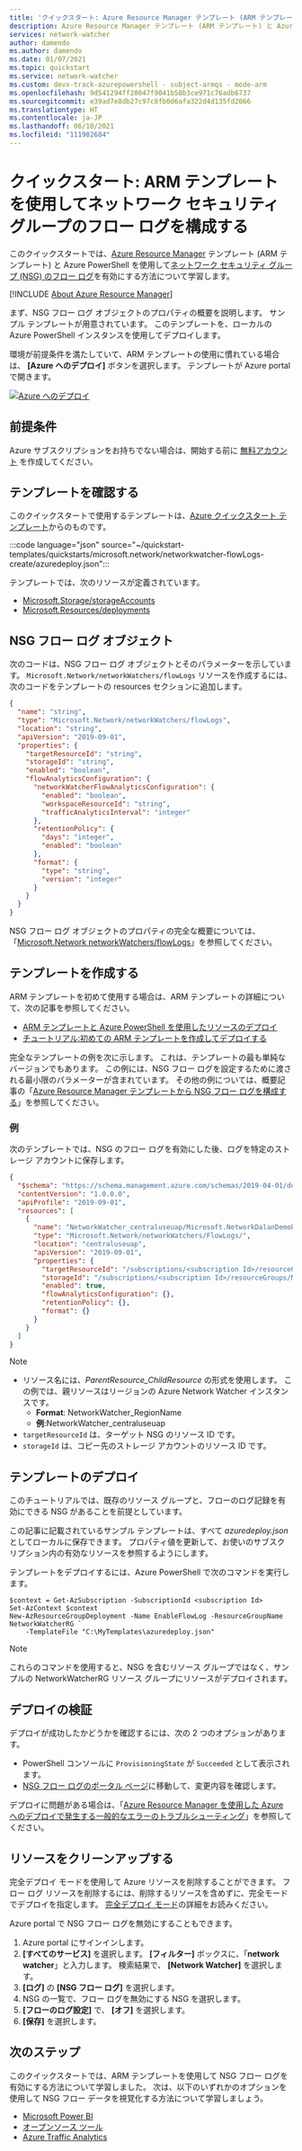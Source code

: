 ```yaml
---
title: 'クイックスタート: Azure Resource Manager テンプレート (ARM テンプレート) を使用してネットワーク セキュリティ グループのフロー ログを構成する'
description: Azure Resource Manager テンプレート (ARM テンプレート) と Azure PowerShell を使用してプログラムでネットワーク セキュリティ グループ (NSG) のフロー ログを有効にする方法について学習します。
services: network-watcher
author: damendo
ms.author: damendo
ms.date: 01/07/2021
ms.topic: quickstart
ms.service: network-watcher
ms.custom: devx-track-azurepowershell - subject-armqs - mode-arm
ms.openlocfilehash: 9d541294ff20047f9041b58b3ce971c76adb6737
ms.sourcegitcommit: e39ad7e8db27c97c8fb0d6afa322d4d135fd2066
ms.translationtype: HT
ms.contentlocale: ja-JP
ms.lasthandoff: 06/10/2021
ms.locfileid: "111982684"
---
```

# <a name="quickstart-configure-network-security-group-flow-logs-by-using-an-arm-template"></a>クイックスタート: ARM テンプレートを使用してネットワーク セキュリティ グループのフロー ログを構成する

このクイックスタートでは、[Azure Resource Manager](../azure-resource-manager/management/overview.md) テンプレート (ARM テンプレート) と Azure PowerShell を使用して[ネットワーク セキュリティ グループ (NSG) のフロー ログ](network-watcher-nsg-flow-logging-overview.md)を有効にする方法について学習します。

[!INCLUDE [About Azure Resource Manager](../../includes/resource-manager-quickstart-introduction.md)]

まず、NSG フロー ログ オブジェクトのプロパティの概要を説明します。 サンプル テンプレートが用意されています。 このテンプレートを、ローカルの Azure PowerShell インスタンスを使用してデプロイします。

環境が前提条件を満たしていて、ARM テンプレートの使用に慣れている場合は、 **[Azure へのデプロイ]** ボタンを選択します。 テンプレートが Azure portal で開きます。

[![Azure へのデプロイ](../media/template-deployments/deploy-to-azure.svg)](https://portal.azure.com/#create/Microsoft.Template/uri/https%3A%2F%2Fraw.githubusercontent.com%2FAzure%2Fazure-quickstart-templates%2Fmaster%2Fquickstarts%2Fmicrosoft.network%2Fnetworkwatcher-flowLogs-create%2Fazuredeploy.json)

## <a name="prerequisites"></a>前提条件

Azure サブスクリプションをお持ちでない場合は、開始する前に [無料アカウント](https://azure.microsoft.com/free/?WT.mc_id=A261C142F) を作成してください。

## <a name="review-the-template"></a>テンプレートを確認する

このクイックスタートで使用するテンプレートは、[Azure クイックスタート テンプレート](https://azure.microsoft.com/resources/templates/networkwatcher-flowlogs-create)からのものです。

:::code language="json" source="~/quickstart-templates/quickstarts/microsoft.network/networkwatcher-flowLogs-create/azuredeploy.json":::

テンプレートでは、次のリソースが定義されています。

- [Microsoft.Storage/storageAccounts](/azure/templates/microsoft.storage/storageaccounts)
- [Microsoft.Resources/deployments](/azure/templates/microsoft.resources/deployments)

## <a name="nsg-flow-logs-object"></a>NSG フロー ログ オブジェクト

次のコードは、NSG フロー ログ オブジェクトとそのパラメーターを示しています。 `Microsoft.Network/networkWatchers/flowLogs` リソースを作成するには、次のコードをテンプレートの resources セクションに追加します。

```json
{
  "name": "string",
  "type": "Microsoft.Network/networkWatchers/flowLogs",
  "location": "string",
  "apiVersion": "2019-09-01",
  "properties": {
    "targetResourceId": "string",
    "storageId": "string",
    "enabled": "boolean",
    "flowAnalyticsConfiguration": {
      "networkWatcherFlowAnalyticsConfiguration": {
        "enabled": "boolean",
        "workspaceResourceId": "string",
        "trafficAnalyticsInterval": "integer"
      },
      "retentionPolicy": {
        "days": "integer",
        "enabled": "boolean"
      },
      "format": {
        "type": "string",
        "version": "integer"
      }
    }
  }
}
```

NSG フロー ログ オブジェクトのプロパティの完全な概要については、「[Microsoft.Network networkWatchers/flowLogs](/azure/templates/microsoft.network/networkwatchers/flowlogs)」を参照してください。

## <a name="create-your-template"></a>テンプレートを作成する

ARM テンプレートを初めて使用する場合は、ARM テンプレートの詳細について、次の記事を参照してください。

- [ARM テンプレートと Azure PowerShell を使用したリソースのデプロイ](../azure-resource-manager/templates/deploy-powershell.md#deploy-local-template)
- [チュートリアル:初めての ARM テンプレートを作成してデプロイする](../azure-resource-manager/templates/template-tutorial-create-first-template.md)

完全なテンプレートの例を次に示します。 これは、テンプレートの最も単純なバージョンでもあります。 この例には、NSG フロー ログを設定するために渡される最小限のパラメーターが含まれています。 その他の例については、概要記事の「[Azure Resource Manager テンプレートから NSG フロー ログを構成する](network-watcher-nsg-flow-logging-azure-resource-manager.md)」を参照してください。

### <a name="example"></a>例

次のテンプレートでは、NSG のフロー ログを有効にした後、ログを特定のストレージ アカウントに保存します。

```json
{
  "$schema": "https://schema.management.azure.com/schemas/2019-04-01/deploymentTemplate.json#",
  "contentVersion": "1.0.0.0",
  "apiProfile": "2019-09-01",
  "resources": [
    {
      "name": "NetworkWatcher_centraluseuap/Microsoft.NetworkDalanDemoPerimeterNSG",
      "type": "Microsoft.Network/networkWatchers/FlowLogs/",
      "location": "centraluseuap",
      "apiVersion": "2019-09-01",
      "properties": {
        "targetResourceId": "/subscriptions/<subscription Id>/resourceGroups/DalanDemo/providers/Microsoft.Network/networkSecurityGroups/PerimeterNSG",
        "storageId": "/subscriptions/<subscription Id>/resourceGroups/MyCanaryFlowLog/providers/Microsoft.Storage/storageAccounts/storagev2ira",
        "enabled": true,
        "flowAnalyticsConfiguration": {},
        "retentionPolicy": {},
        "format": {}
      }
    }
  ]
}
```

> [!NOTE]
> - リソース名には、_ParentResource_ChildResource_ の形式を使用します。 この例では、親リソースはリージョンの Azure Network Watcher インスタンスです。
>    - **Format**: NetworkWatcher_RegionName
>    - **例**:NetworkWatcher_centraluseuap
> - `targetResourceId` は、ターゲット NSG のリソース ID です。
> - `storageId` は、コピー先のストレージ アカウントのリソース ID です。

## <a name="deploy-the-template"></a>テンプレートのデプロイ

このチュートリアルでは、既存のリソース グループと、フローのログ記録を有効にできる NSG があることを前提としています。

この記事に記載されているサンプル テンプレートは、すべて *azuredeploy.json* としてローカルに保存できます。 プロパティ値を更新して、お使いのサブスクリプション内の有効なリソースを参照するようにします。

テンプレートをデプロイするには、Azure PowerShell で次のコマンドを実行します。

```azurepowershell-interactive
$context = Get-AzSubscription -SubscriptionId <subscription Id>
Set-AzContext $context
New-AzResourceGroupDeployment -Name EnableFlowLog -ResourceGroupName NetworkWatcherRG `
    -TemplateFile "C:\MyTemplates\azuredeploy.json"
```

> [!NOTE]
> これらのコマンドを使用すると、NSG を含むリソース グループではなく、サンプルの NetworkWatcherRG リソース グループにリソースがデプロイされます。

## <a name="validate-the-deployment"></a>デプロイの検証

デプロイが成功したかどうかを確認するには、次の 2 つのオプションがあります。

- PowerShell コンソールに `ProvisioningState` が `Succeeded` として表示されます。
- [NSG フロー ログのポータル ページ](https://ms.portal.azure.com/#blade/Microsoft_Azure_Network/NetworkWatcherMenuBlade/flowLogs)に移動して、変更内容を確認します。

デプロイに問題がある場合は、「[Azure Resource Manager を使用した Azure へのデプロイで発生する一般的なエラーのトラブルシューティング](../azure-resource-manager/templates/common-deployment-errors.md)」を参照してください。

## <a name="clean-up-resources"></a>リソースをクリーンアップする

完全デプロイ モードを使用して Azure リソースを削除することができます。 フロー ログ リソースを削除するには、削除するリソースを含めずに、完全モードでデプロイを指定します。 [完全デプロイ モード](../azure-resource-manager/templates/deployment-modes.md#complete-mode)の詳細をお読みください。

Azure portal で NSG フロー ログを無効にすることもできます。

1. Azure portal にサインインします。
1. **[すべてのサービス]** を選択します。 **[フィルター]** ボックスに、「**network watcher**」と入力します。 検索結果で、 **[Network Watcher]** を選択します。
1. **[ログ]** の **[NSG フロー ログ]** を選択します。
1. NSG の一覧で、フロー ログを無効にする NSG を選択します。
1. **[フローのログ設定]** で、 **[オフ]** を選択します。
1. **[保存]** を選択します。

## <a name="next-steps"></a>次のステップ

このクイックスタートでは、ARM テンプレートを使用して NSG フロー ログを有効にする方法について学習しました。 次は、以下のいずれかのオプションを使用して NSG フロー データを視覚化する方法について学習しましょう。

- [Microsoft Power BI](network-watcher-visualize-nsg-flow-logs-power-bi.md)
- [オープンソース ツール](network-watcher-visualize-nsg-flow-logs-open-source-tools.md)
- [Azure Traffic Analytics](traffic-analytics.md)
